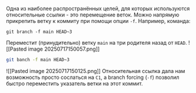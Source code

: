 Одна из наиболее распространённых целей, для которых используются относительные ссылки - это перемещение веток. Можно напрямую прикрепить ветку к коммиту при помощи опции `-f`. Например, команда:

`git branch -f main HEAD~3`

Переместит (принудительно) ветку `main` на три родителя назад от `HEAD`.
![[Pasted image 20250717150057.png]]
```bash
git banch -f main HEAD~3
```
![[Pasted image 20250717150125.png]]
Относительная ссылка дала нам возможность просто сослаться на `C1`, а branch forcing (`-f`) позволил быстро переместить указатель ветки на этот коммит.